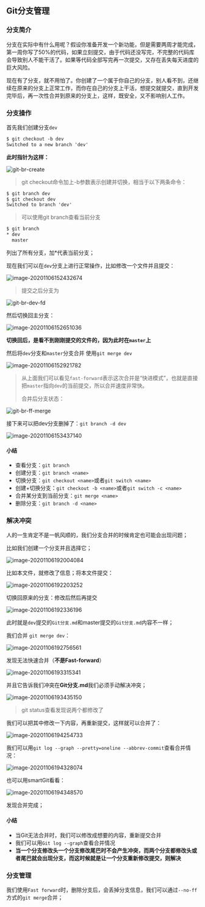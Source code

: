 ## Git分支管理

### 分支简介

分支在实际中有什么用呢？假设你准备开发一个新功能，但是需要两周才能完成，第一周你写了50%的代码，如果立刻提交，由于代码还没写完，不完整的代码库会导致别人不能干活了。如果等代码全部写完再一次提交，又存在丢失每天进度的巨大风险。

现在有了分支，就不用怕了。你创建了一个属于你自己的分支，别人看不到，还继续在原来的分支上正常工作，而你在自己的分支上干活，想提交就提交，直到开发完毕后，再一次性合并到原来的分支上，这样，既安全，又不影响别人工作。

### 分支操作

首先我们创建分支`dev`

```txt
$ git checkout -b dev
Switched to a new branch 'dev'
```

**此时指针为这样：**

![git-br-create](https://www.liaoxuefeng.com/files/attachments/919022363210080/l) 

> git checkout命令加上-b参数表示创建并切换，相当于以下两条命令：

```txt
$ git branch dev
$ git checkout dev
Switched to branch 'dev'
```

> 可以使用git branch查看当前分支

```txt
$ git branch
* dev
  master
```

列出了所有分支，加*代表当前分支；

现在我们可以在`dev`分支上进行正常操作，比如修改一个文件并且提交：

![image-20201106152432674](../img/image-20201106152432674.png)

> 提交之后分支为

![git-br-dev-fd](https://www.liaoxuefeng.com/files/attachments/919022387118368/l)

然后切换回主分支：

![image-20201106152651036](../img/image-20201106152651036.png)

**切换回后，是看不到刚刚提交的文件的，因为此时在`master`上**

然后将`dev`分支和`master`分支合并 使用`git merge dev`

![image-20201106152921782](../img/image-20201106152921782.png)

>  从上面我们可以看见`fast-forward`表示这次合并是“快进模式”，也就是直接把`master`指向`dev`的当前提交，所以合并速度非常快。
>
> 合并后分支状态：

![git-br-ff-merge](https://www.liaoxuefeng.com/files/attachments/919022412005504/0)



接下来可以把dev分支删掉了：`git branch -d dev`

![image-20201106153437140](../img/image-20201106153437140.png)

#### 小结

+ 查看分支：`git branch`
+ 创建分支：`git branch <name>`
+ 切换分支：`git checkout <name>`或者`git switch <name>`
+ 创建+切换分支：`git checkout -b <name>`或者`git switch -c <name>`
+ 合并某分支到当前分支：`git merge <name>`
+ 删除分支：`git branch -d <name>`

### 解决冲突

人的一生肯定不是一帆风顺的，我们分支合并的时候肯定也可能会出现问题；

比如我们创建一个分支并且选择它；

![image-20201106192004084](../img/image-20201106192004084.png)

比如本文件，就修改了信息；将本文件提交：

![image-20201106192203252](../img/image-20201106192203252.png)

切换回原来的分支：修改后然后再提交

![image-20201106192336196](../img/image-20201106192336196.png)

此时就是`dev`提交的`Git分支.md`和master提交的`Git分支.md`内容不一样；

我们合并 `git merge dev`：

![image-20201106192756561](../img/image-20201106192756561.png)

发现无法快速合并（**不是Fast-forward**）

![image-20201106193315341](../img/image-20201106193315341.png)

并且它告诉我们冲突在**Git分支.md**我们必须手动解决冲突；

![image-20201106193435150](../img/image-20201106193435150.png)

> git status查看发现说两个都修改了

我们可以把其中修改一下内容，再重新提交，这样就可以合并了：

![image-20201106194254733](../img/image-20201106194254733.png)

我们可以用`git log --graph --pretty=oneline --abbrev-commit`查看合并情况：

![image-20201106194328074](../img/image-20201106194328074.png)

也可以用smartGit看看：

![image-20201106194348570](../img/image-20201106194348570.png)

发现合并完成；

#### 小结

+ 当Git无法合并时，我们可以修改成想要的内容，重新提交合并
+ 我们可以用`Git log --graph`查看合并情况
+ **当一个分支修改头一个分支修改尾巴时不会产生冲突，而两个分支都修改头或者尾巴就会出现分支，而这时候就是让一个分支重新修改提交，则解决**

### 分支管理

我们使用`Fast forward`时，删除分支后，会丢掉分支信息，我们可以通过`--no-ff`方式的`git merge`合并；